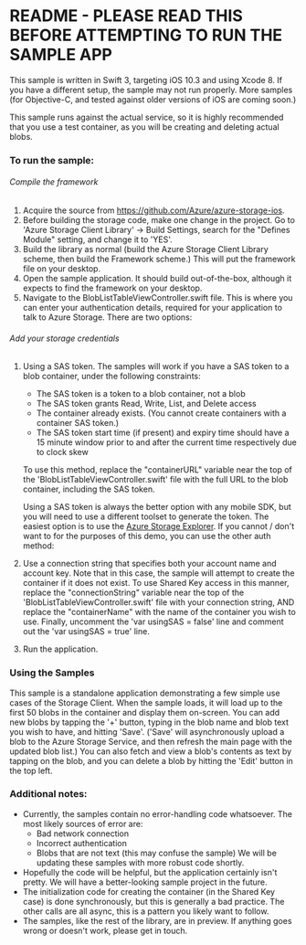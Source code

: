 README - PLEASE READ THIS BEFORE ATTEMPTING TO RUN THE SAMPLE APP
=====================

This sample is written in Swift 3, targeting iOS 10.3 and using Xcode 8.  If you have a different setup, the sample may not run
properly.  More samples (for Objective-C, and tested against older versions of iOS are coming soon.)

This sample runs against the actual service, so it is highly recommended that you use a test container, as you will be creating and deleting actual blobs.

### To run the sample:

###### Compile the framework
1. Acquire the source from https://github.com/Azure/azure-storage-ios.  
2. Before building the storage code, make one change in the project.  Go to 'Azure Storage Client Library' -> Build Settings, search for the "Defines Module" setting, and change it to 'YES'.
3. Build the library as normal (build the Azure Storage Client Library scheme, then build the Framework scheme.)  This will put the framework file on your desktop.
4. Open the sample application.  It should build out-of-the-box, although it expects to find the framework on your desktop.
5. Navigate to the BlobListTableViewController.swift file.  This is where you can enter your authentication details, required for your application to talk to Azure Storage.  There are two options:

###### Add your storage credentials
1. Using a SAS token.  The samples will work if you have a SAS token to a blob container, under the following constraints:
	- The SAS token is a token to a blob container, not a blob
	- The SAS token grants Read, Write, List, and Delete access
    - The container already exists.  (You cannot create containers with a container SAS token.)
    - The SAS token start time (if present) and expiry time should have a 15 minute window prior to and after the current time respectively due to clock skew

    To use this method, replace the "containerURL" variable near the top of the 'BlobListTableViewController.swift' file with the full URL to the blob container, including the SAS token.

	Using a SAS token is always the better option with any mobile SDK, but you will need to use a different toolset to generate the token. The easiest option is to use the [Azure Storage Explorer](http://storageexplorer.com/). If you cannot / don't want to for the purposes of this demo, you can use the other auth method:

2. Use a connection string that specifies both your account name and account key.  Note that in this case, the sample will attempt to create the container if it does not exist.  To use Shared Key access in this manner, replace the "connectionString" variable near the top of the 'BlobListTableViewController.swift' file with your connection string, AND replace the "containerName" with the name of the container you wish to use.  Finally, uncomment the 'var usingSAS = false' line and comment out the 'var usingSAS = true' line.
6. Run the application.

### Using the Samples

This sample is a standalone application demonstrating a few simple use cases of the Storage Client.  When the sample loads, it will load up to the first 50 blobs in the container and display them on-screen.  You can add new blobs by tapping the '+' button, typing in the blob name and blob text you wish to have, and hitting 'Save'.  ('Save' will asynchronously upload a blob to the Azure Storage Service, and then refresh the main page with the updated blob list.)  You can also fetch and view a blob's contents as text by tapping on the blob, and you can delete a blob by hitting the 'Edit' button in the top left.

### Additional notes:
- Currently, the samples contain no error-handling code whatsoever.  The most likely sources of error are:
    - Bad network connection
    - Incorrect authentication
    - Blobs that are not text (this may confuse the sample)
  We will be updating these samples with more robust code shortly.
- Hopefully the code will be helpful, but the application certainly isn't pretty.  We will have a better-looking sample project in the future.
- The initialization code for creating the container (in the Shared Key case) is done synchronously, but this is generally a bad practice.  The other calls are all async, this is a pattern you likely want to follow.
- The samples, like the rest of the library, are in preview.  If anything goes wrong or doesn't work, please get in touch.
